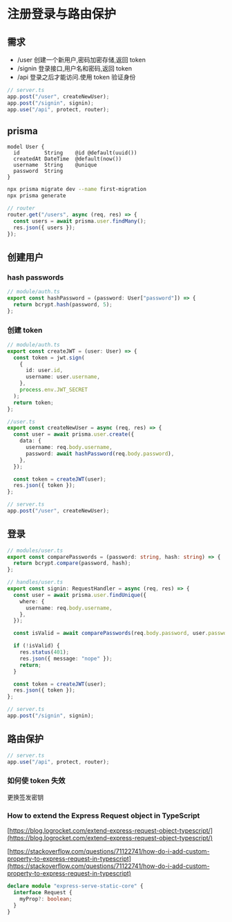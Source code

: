 # 注册登录与路由保护

## 需求

- /user 创建一个新用户,密码加密存储,返回 token
- /signin 登录接口,用户名和密码,返回 token
- /api 登录之后才能访问.使用 token 验证身份

```ts
// server.ts
app.post("/user", createNewUser);
app.post("/signin", signin);
app.use("/api", protect, router);
```

## prisma

```prisma
model User {
  id        String    @id @default(uuid())
  createdAt DateTime  @default(now())
  username  String    @unique
  password  String
}
```

```bash
npx prisma migrate dev --name first-migration
npx prisma generate
```

```ts
// router
router.get("/users", async (req, res) => {
  const users = await prisma.user.findMany();
  res.json({ users });
});
```

## 创建用户

### hash passwords

```ts
// module/auth.ts
export const hashPassword = (password: User["password"]) => {
  return bcrypt.hash(password, 5);
};
```

### 创建 token

```ts
// module/auth.ts
export const createJWT = (user: User) => {
  const token = jwt.sign(
    {
      id: user.id,
      username: user.username,
    },
    process.env.JWT_SECRET
  );
  return token;
};
```

```ts
//user.ts
export const createNewUser = async (req, res) => {
  const user = await prisma.user.create({
    data: {
      username: req.body.username,
      password: await hashPassword(req.body.password),
    },
  });

  const token = createJWT(user);
  res.json({ token });
};
```

```ts
// server.ts
app.post("/user", createNewUser);
```

## 登录

```ts
// modules/user.ts
export const comparePasswords = (password: string, hash: string) => {
  return bcrypt.compare(password, hash);
};
```

```ts
// handles/user.ts
export const signin: RequestHandler = async (req, res) => {
  const user = await prisma.user.findUnique({
    where: {
      username: req.body.username,
    },
  });

  const isValid = await comparePasswords(req.body.password, user.password);

  if (!isValid) {
    res.status(401);
    res.json({ message: "nope" });
    return;
  }

  const token = createJWT(user);
  res.json({ token });
};
```

```ts
// server.ts
app.post("/signin", signin);
```

## 路由保护

```ts
// server.ts
app.use("/api", protect, router);
```

### 如何使 token 失效

更换签发密钥

### How to extend the Express Request object in TypeScript

[https://blog.logrocket.com/extend-express-request-object-typescript/](https://blog.logrocket.com/extend-express-request-object-typescript/)

[https://stackoverflow.com/questions/71122741/how-do-i-add-custom-property-to-express-request-in-typescript](https://stackoverflow.com/questions/71122741/how-do-i-add-custom-property-to-express-request-in-typescript)

```ts
declare module "express-serve-static-core" {
  interface Request {
    myProp?: boolean;
  }
}
```
